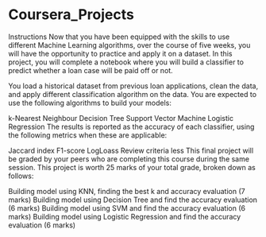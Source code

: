 # Coursera_Projects
Instructions
Now that you have been equipped with the skills to use different Machine Learning algorithms, over the course of five weeks, you will have the opportunity to practice and apply it on a dataset. In this project, you will complete a notebook where you will build a classifier to predict whether a loan case will be paid off or not. 

You load a historical dataset from previous loan applications, clean the data, and apply different classification algorithm on the data. You are expected to use the following algorithms to build your models:

k-Nearest Neighbour
Decision Tree
Support Vector Machine
Logistic Regression
The results is reported as the accuracy of each classifier, using the following metrics when these are applicable:

Jaccard index
F1-score
LogLoass
Review criteria
less 
This final project will be graded by your peers who are completing this course during the same session. This project is worth 25 marks of your total grade, broken down as follows:

Building model using KNN, finding the best k and accuracy evaluation (7 marks)
Building model using Decision Tree and find the accuracy evaluation (6 marks)
Building model using SVM and find the accuracy evaluation (6 marks)
Building model using Logistic Regression and find the accuracy evaluation (6 marks)
